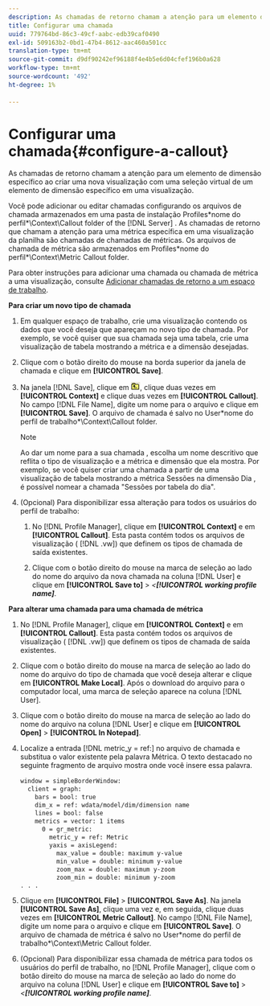 ```yaml
---
description: As chamadas de retorno chamam a atenção para um elemento de dimensão específico ao criar uma nova visualização com uma seleção virtual de um elemento de dimensão específico em uma visualização.
title: Configurar uma chamada
uuid: 779764bd-86c3-49cf-aabc-edb39caf0490
exl-id: 509163b2-0bd1-47b4-8612-aac460a501cc
translation-type: tm+mt
source-git-commit: d9df90242ef96188f4e4b5e6d04cfef196b0a628
workflow-type: tm+mt
source-wordcount: '492'
ht-degree: 1%

---
```


# Configurar uma chamada{#configure-a-callout}

As chamadas de retorno chamam a atenção para um elemento de dimensão específico ao criar uma nova visualização com uma seleção virtual de um elemento de dimensão específico em uma visualização.

Você pode adicionar ou editar chamadas configurando os arquivos de chamada armazenados em uma pasta de instalação Profiles\*nome do perfil*\Context\Callout folder of the [!DNL Server] . As chamadas de retorno que chamam a atenção para uma métrica específica em uma visualização da planilha são chamadas de chamadas de métricas. Os arquivos de chamada de métrica são armazenados em Profiles\*nome do perfil*\Context\Metric Callout folder.

Para obter instruções para adicionar uma chamada ou chamada de métrica a uma visualização, consulte [Adicionar chamadas de retorno a um espaço de trabalho](../../../home/c-get-started/c-vis/c-call-wkspc.md#concept-212b09e763044d938987b4a9c658adc0).

**Para criar um novo tipo de chamada**

1. Em qualquer espaço de trabalho, crie uma visualização contendo os dados que você deseja que apareçam no novo tipo de chamada. Por exemplo, se você quiser que sua chamada seja uma tabela, crie uma visualização de tabela mostrando a métrica e a dimensão desejadas.
1. Clique com o botão direito do mouse na borda superior da janela de chamada e clique em **[!UICONTROL Save]**.
1. Na janela [!DNL Save], clique em ![](assets/btn_folder_up.png), clique duas vezes em **[!UICONTROL Context]** e clique duas vezes em **[!UICONTROL Callout]**. No campo [!DNL File Name], digite um nome para o arquivo e clique em **[!UICONTROL Save]**. O arquivo de chamada é salvo no User\*nome do perfil de trabalho*\Context\Callout folder.

   >[!NOTE]
   >
   >Ao dar um nome para a sua chamada , escolha um nome descritivo que reflita o tipo de visualização e a métrica e dimensão que ela mostra. Por exemplo, se você quiser criar uma chamada a partir de uma visualização de tabela mostrando a métrica Sessões na dimensão Dia , é possível nomear a chamada &quot;Sessões por tabela do dia&quot;.

1. (Opcional) Para disponibilizar essa alteração para todos os usuários do perfil de trabalho:

   1. No [!DNL Profile Manager], clique em **[!UICONTROL Context]** e em **[!UICONTROL Callout]**. Esta pasta contém todos os arquivos de visualização ( [!DNL .vw]) que definem os tipos de chamada de saída existentes.

   1. Clique com o botão direito do mouse na marca de seleção ao lado do nome do arquivo da nova chamada na coluna [!DNL User] e clique em **[!UICONTROL Save to]** > *&lt;**[!UICONTROL working profile name]***.

**Para alterar uma chamada para uma chamada de métrica**

1. No [!DNL Profile Manager], clique em **[!UICONTROL Context]** e em **[!UICONTROL Callout]**. Esta pasta contém todos os arquivos de visualização ( [!DNL .vw]) que definem os tipos de chamada de saída existentes.

1. Clique com o botão direito do mouse na marca de seleção ao lado do nome do arquivo do tipo de chamada que você deseja alterar e clique em **[!UICONTROL Make Local]**. Após o download do arquivo para o computador local, uma marca de seleção aparece na coluna [!DNL User].

1. Clique com o botão direito do mouse na marca de seleção ao lado do nome do arquivo na coluna [!DNL User] e clique em **[!UICONTROL Open]** > **[!UICONTROL In Notepad]**.

1. Localize a entrada [!DNL metric_y = ref:] no arquivo de chamada e substitua o valor existente pela palavra Métrica. O texto destacado no seguinte fragmento de arquivo mostra onde você insere essa palavra.

   ```
   window = simpleBorderWindow: 
     client = graph: 
       bars = bool: true
       dim_x = ref: wdata/model/dim/dimension name
       lines = bool: false
       metrics = vector: 1 items
         0 = gr_metric: 
           metric_y = ref: Metric
           yaxis = axisLegend: 
             max_value = double: maximum y-value
             min_value = double: minimum y-value
             zoom_max = double: maximum y-zoom
             zoom_min = double: minimum y-zoom
   . . . 
   ```

1. Clique em **[!UICONTROL File]** > **[!UICONTROL Save As]**. Na janela **[!UICONTROL Save As]**, clique uma vez e, em seguida, clique duas vezes em **[!UICONTROL Metric Callout]**. No campo [!DNL File Name], digite um nome para o arquivo e clique em **[!UICONTROL Save]**. O arquivo de chamada de métrica é salvo no User\*nome do perfil de trabalho*\Context\Metric Callout folder.

1. (Opcional) Para disponibilizar essa chamada de métrica para todos os usuários do perfil de trabalho, no [!DNL Profile Manager], clique com o botão direito do mouse na marca de seleção ao lado do nome do arquivo na coluna [!DNL User] e clique em **[!UICONTROL Save to]** > *&lt;**[!UICONTROL working profile name]***.
